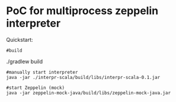 # PoC for multiprocess zeppelin interpreter

Quickstart:

    #build
   ./gradlew build

    #manually start interpreter
    java -jar ./interpr-scala/build/libs/interpr-scala-0.1.jar

    #start Zeppelin (mock)
    java -jar zeppelin-mock-java/build/libs/zeppelin-mock-java.jar